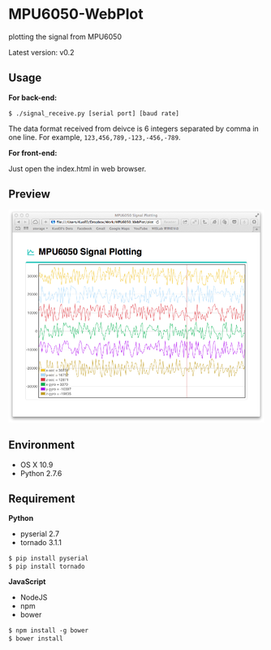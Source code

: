 MPU6050-WebPlot
===============

plotting the signal from MPU6050

Latest version: v0.2


Usage
-----

**For back-end:**

```
$ ./signal_receive.py [serial port] [baud rate]
```

The data format received from deivce is 6 integers separated by comma in one line. For example, `123,456,789,-123,-456,-789`.

**For front-end:**

Just open the index.html in web browser.

Preview
-------

![web plot](preview.png)

Environment
-----------

- OS X 10.9
- Python 2.7.6

Requirement
-----------

**Python**

- pyserial 2.7
- tornado 3.1.1

```
$ pip install pyserial
$ pip install tornado
```

**JavaScript**

- NodeJS
- npm
- bower

```
$ npm install -g bower
$ bower install
```




